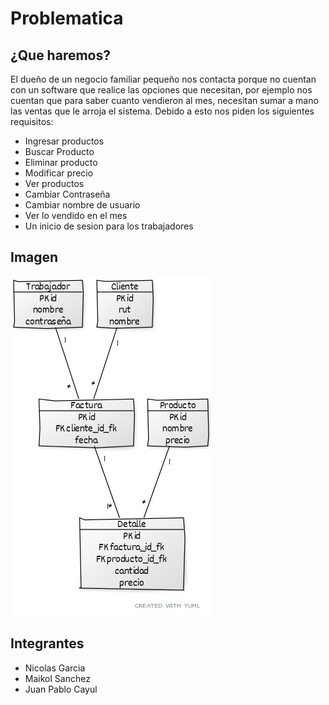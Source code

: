 # Problematica
## ¿Que haremos?
El dueño de un negocio familiar pequeño nos contacta porque no cuentan con un software que realice las opciones que necesitan, por ejemplo nos cuentan que para saber cuanto vendieron al mes, necesitan sumar a mano las ventas que le arroja el sistema.
Debido a esto nos piden los siguientes requisitos:
*  Ingresar productos
*  Buscar Producto
*  Eliminar producto
*  Modificar precio
*  Ver productos
*  Cambiar Contraseña
*  Cambiar nombre de usuario
*  Ver lo vendido en el mes
*  Un inicio de sesion para los trabajadores

## Imagen

![alt text]( https://github.com/Nicolas11Garcia/Proyecto-Base-de-datos/blob/main/sql/Modelo%20E-R.jpg)

## Integrantes
* Nicolas Garcia
* Maikol Sanchez
* Juan Pablo Cayul
